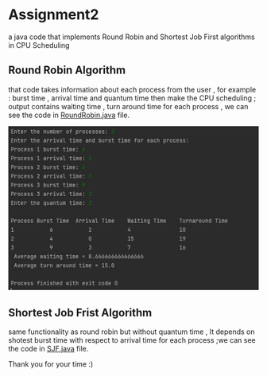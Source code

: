 # Assignment2
a java code that implements Round Robin and Shortest Job First algorithms in CPU Scheduling 

## Round Robin Algorithm
that code takes information about each process from the user , for example : burst time , arrival time and quantum time then make the CPU scheduling ;
output contains waiting time , turn around time for each process , we can see the code in <a href="https://github.com/Menna-Islam/Assignment2/blob/main/src/RoundRobinAlgorithm.java">RoundRobin.java</a> file.

![My Image](RoundRobin.jpeg)

## Shortest Job Frist Algorithm 
same functionality as round robin but without quantum time , It depends on shotest burst time with respect to arrival time for each process 
;we can see the code in <a href="https://github.com/Menna-Islam/Assignment2/blob/main/src/SJFAlgorithm.java">SJF.java</a> file.




Thank you for your time :)
